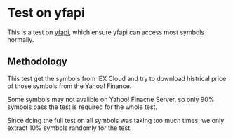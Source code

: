 # Test on yfapi

This is a test on [yfapi](https://github.com/nelson9503-pymodules/yfapi), which ensure yfapi can access most symbols normally.

## Methodology

This test get the symbols from IEX Cloud and try to download histrical price of those symbols from the Yahoo! Finance.

Some symbols may not avalible on Yahoo! Finacne Server, so only 90% symbols pass the test is required for the whole test.

Since doing the full test on all symbols was taking too much times, we only extract 10% symbols randomly for the test.
